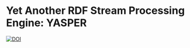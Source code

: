 # Yet Another RDF Stream Processing Engine: YASPER

[![DOI](https://zenodo.org/badge/64671163.svg)](https://zenodo.org/badge/latestdoi/64671163)

